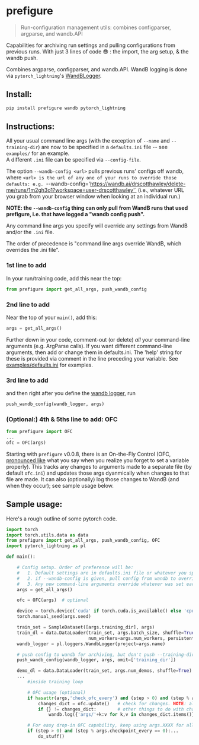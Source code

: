 # prefigure

> Run-configuration management utils: combines configparser, argparse, and wandb.API

Capabilities for archiving run settings and pulling configurations from previous runs.  With just 3 lines of code 😎 : the import, the arg setup, & the wandb push.  

Combines argparse, configparser, and wandb.API.  WandB logging is done via `pytorch_lightning`'s [WandBLogger](https://pytorch-lightning.readthedocs.io/en/stable/extensions/generated/pytorch_lightning.loggers.WandbLogger.html). 

## Install:

```bash
pip install prefigure wandb pytorch_lightning
```


## Instructions:

All your usual command line args (with the exception of `--name` and `--training-dir`) are now to be specified in a `defaults.ini` file -- see `examples/` for an example.  
A different `.ini` file can be specified via  `--config-file`.

The option `--wandb-config <url>` pulls previous runs' configs off wandb, where `<url> is the url of any one of your runs to override those defaults:
e.g. `--wandb-config='https://wandb.ai/drscotthawley/delete-me/runs/1m2gh3o1?workspace=user-drscotthawley'`
(i.e., whatever URL you grab from your browser window when looking at an individual run.)  

**NOTE: the `--wandb-config` thing can only pull from WandB runs that used prefigure, i.e. that have logged a "wandb config push".**

Any command line args you specify will override any settings from WandB and/or the `.ini` file.

The order of precedence is "command line args override WandB, which overrides the .ini file".


### 1st line to add
In your run/training code, add this near the top:

```Python
from prefigure import get_all_args, push_wandb_config
```

### 2nd line to add
Near the top of your `main()`, add this:

```Python
args = get_all_args()
```

Further down in your code, comment-out (or delete) *all* your command-line arguments (e.g. ArgParse calls). If you want different command-line arguments, then add or change them in defaults.ini.  The 'help' string for these is provided via  comment in the line preceding your variable. See [examples/defaults.ini](https://github.com/drscotthawley/prefigure/blob/main/examples/defaults.ini) for examples.


### 3rd line to add
and then right after you define the [wandb logger](https://pytorch-lightning.readthedocs.io/en/stable/extensions/generated/pytorch_lightning.loggers.WandbLogger.html), run

```Python
push_wandb_config(wandb_logger, args)
```

### (Optional:) 4th & 5ths line to add: OFC
```Python
from prefigure import OFC
...
ofc = OFC(args)

```
Starting with `prefigure` v0.0.8, there is an On-the-Fly Control (OFC, [pronounced like](https://getyarn.io/yarn-clip/f9a780c2-0690-4cc5-ba0f-139ef8a637a3) what you say when you realize you forget to set a variable properly). 
This tracks any changes to arguments made to a separate file (by default `ofc.ini`) and
updates those args dyanmically when changes to that file are made. It can also (optionally) log those changes to WandB (and when they occur); see sample usage below.


## Sample usage:
Here's a rough outline of some pytorch code. 

```Python
import torch
import torch.utils.data as data
from prefigure import get_all_args, push_wandb_config, OFC
import pytorch_lightning as pl

def main():

    # Config setup. Order of preference will be:
    #   1. Default settings are in defaults.ini file or whatever you specify via --config-file
    #   2. if --wandb-config is given, pull config from wandb to override defaults
    #   3. Any new command-line arguments override whatever was set earlier
    args = get_all_args()

    ofc = OFC(args)  # optional

    device = torch.device('cuda' if torch.cuda.is_available() else 'cpu')
    torch.manual_seed(args.seed)

    train_set = SampleDataset([args.training_dir], args)
    train_dl = data.DataLoader(train_set, args.batch_size, shuffle=True,
                               num_workers=args.num_workers, persistent_workers=True, pin_memory=True)
    wandb_logger = pl.loggers.WandbLogger(project=args.name)

    # push config to wandb for archiving, but don't push --training-dir value to WandB
    push_wandb_config(wandb_logger, args, omit=['training_dir']) 

    demo_dl = data.DataLoader(train_set, args.num_demos, shuffle=True)
    ...
        #inside training loop

        # OFC usage (optional)
        if hasattr(args,'check_ofc_every') and (step > 0) and (step % args.check_ofc_every == 0):
            changes_dict = ofc.update()   # check for changes. NOTE: all "args" updated automatically
            if {} != changes_dict:        # other things to do with changes: log to wandb
                wandb.log({'args/'+k:v for k,v in changes_dict.items()}, step=step) 

        # For easy drop-in OFC capability, keep using args.XXXX for all variables....)
        if (step > 0) and (step % args.checkpoint_every == 0):... 
            do_stuff()
```
